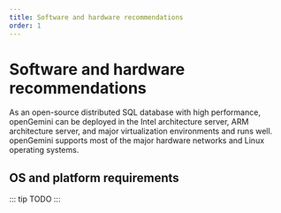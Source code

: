 ```yaml
---
title: Software and hardware recommendations
order: 1
---
```


# Software and hardware recommendations

As an open-source distributed SQL database with high performance, openGemini can be deployed in the Intel architecture server, ARM architecture server, and major virtualization environments and runs well. openGemini supports most of the major hardware networks and Linux operating systems.

## OS and platform requirements

::: tip
TODO
:::
